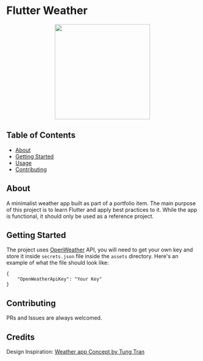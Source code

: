 # Flutter Weather

<p align="center">
<img src="screenshots/Demo.gif" width="250px">
</p>

## Table of Contents

- [About](#about)
- [Getting Started](#getting_started)
- [Usage](#usage)
- [Contributing](#contributing)

## About

A minimalist weather app built as part of a portfolio item. The main purpose of this project is to learn Flutter and apply best practices to it. While the app is functional, it should only be used as a reference project.

## Getting Started

The project uses [OpenWeather](https://openweathermap.org/) API, you will need to get your own key and store it inside `secrets.json` file inside the `assets` directory. Here's an example of what the file should look like:

```
{
    "OpenWeatherApiKey": "Your Key"
}
```

## Contributing

PRs and Issues are always welcomed.

## Credits

Design Inspiration: [Weather app Concept by Tung Tran](https://www.uplabs.com/posts/weather-app-concept-part-1)
